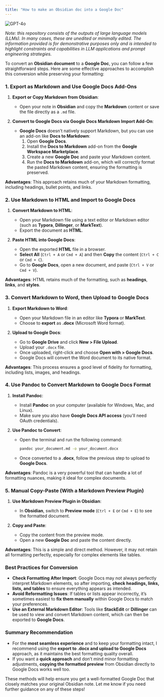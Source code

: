```yaml
---
title: "How to make an Obsidian doc into a Google Doc"
---
```

![GPT-4o](https://img.shields.io/badge/GPT--4o-3333FF?style=for-the-badge&logo=openai&logoColor=white)



*Note: this repository consists of the outputs of large language models (LLMs). In many cases, these are unedited or minimally edited. The information provided is for demonstrative purposes only and is intended to highlight constraints and capabilities in LLM applications and prompt engineering strategies.*


To convert an **Obsidian document** to a **Google Doc**, you can follow a few straightforward steps. Here are some effective approaches to accomplish this conversion while preserving your formatting:

### **1. Export as Markdown and Use Google Docs Add-Ons**
1. **Export or Copy Markdown from Obsidian**:
   - Open your note in **Obsidian** and copy the **Markdown** content or save the file directly as a `.md` file.
   
2. **Convert to Google Docs via Google Docs Markdown Import Add-On**:
   - **Google Docs** doesn’t natively support Markdown, but you can use an add-on like **Docs to Markdown**:
     1. Open **Google Docs**.
     2. Install the **Docs to Markdown** add-on from the **Google Workspace Marketplace**.
     3. Create a new **Google Doc** and paste your Markdown content.
     4. Run the **Docs to Markdown** add-on, which will correctly format the pasted Markdown content, ensuring the formatting is preserved.

**Advantages**: This approach retains much of your Markdown formatting, including headings, bullet points, and links.

### **2. Use Markdown to HTML and Import to Google Docs**
1. **Convert Markdown to HTML**:
   - Open your Markdown file using a text editor or Markdown editor (such as **Typora**, **Dillinger**, or **MarkText**).
   - Export the document as **HTML**.

2. **Paste HTML into Google Docs**:
   - Open the exported **HTML** file in a browser.
   - **Select All** (`Ctrl + A` or `Cmd + A`) and then **Copy** the content (`Ctrl + C` or `Cmd + C`).
   - Go to **Google Docs**, open a new document, and paste (`Ctrl + V` or `Cmd + V`).
   
**Advantages**: HTML retains much of the formatting, such as **headings**, **links**, and **styles**.

### **3. Convert Markdown to Word, then Upload to Google Docs**
1. **Export Markdown to Word**:
   - Open your Markdown file in an editor like **Typora** or **MarkText**.
   - Choose to **export** as **.docx** (Microsoft Word format).

2. **Upload to Google Docs**:
   - Go to **Google Drive** and click **New > File Upload**.
   - Upload your `.docx` file.
   - Once uploaded, right-click and choose **Open with > Google Docs**.
   - Google Docs will convert the Word document to its native format.

**Advantages**: This process ensures a good level of fidelity for formatting, including lists, images, and headings.

### **4. Use Pandoc to Convert Markdown to Google Docs Format**
1. **Install Pandoc**:
   - Install **Pandoc** on your computer (available for Windows, Mac, and Linux).
   - Make sure you also have **Google Docs API access** (you'll need OAuth credentials).

2. **Use Pandoc to Convert**:
   - Open the terminal and run the following command:
     ```bash
     pandoc your_document.md -o your_document.docx
     ```
   - Once converted to a **.docx**, follow the previous step to upload to **Google Docs**.

**Advantages**: Pandoc is a very powerful tool that can handle a lot of formatting nuances, making it ideal for complex documents.

### **5. Manual Copy-Paste (With a Markdown Preview Plugin)**
1. **Use Markdown Preview Plugin in Obsidian**:
   - In **Obsidian**, switch to **Preview mode** (`Ctrl + E` or `Cmd + E`) to see the formatted document.

2. **Copy and Paste**:
   - Copy the content from the preview mode.
   - Open a new **Google Doc** and paste the content directly.
   
**Advantages**: This is a simple and direct method. However, it may not retain all formatting perfectly, especially for complex elements like tables.

### **Best Practices for Conversion**
- **Check Formatting After Import**: Google Docs may not always perfectly interpret Markdown elements, so after importing, **check headings, links, lists, and tables** to ensure everything appears as intended.
- **Avoid Reformatting Issues**: If tables or lists appear incorrectly, it’s sometimes easiest to **fix them manually** within Google Docs to match your preferences.
- **Use an External Markdown Editor**: Tools like **StackEdit** or **Dillinger** can be used to view and convert Markdown content, which can then be exported to **Google Docs**.

### **Summary Recommendation**
- For the **most seamless experience** and to keep your formatting intact, I recommend using the **export to .docx and upload to Google Docs** approach, as it maintains the best formatting quality overall.
- If you want a **quick approach** and don’t mind minor formatting adjustments, **copying the formatted preview** from Obsidian directly to Google Docs works well too.

These methods will help ensure you get a well-formatted Google Doc that closely matches your original Obsidian note. Let me know if you need further guidance on any of these steps!